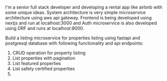 I'm a senior full stack developer and developing a rental app like airbnb with some unique ideas. System architecture is very simple microservice architecture using aws api gateway. Frontend is being developed using nextjs and run at localhost:3000 and Auth microservice is also developed using DRF and runs at localhost:8000.

Build a listing microservice for properties listing using fastapi and postgresql database with following functionality and api endpoints:
1. CRUD operation for property listing
2. List properties with pagination
3. List featured properties
4. List safety certified properties
5. 